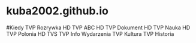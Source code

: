 # kuba2002.github.io

#Kiedy TVP Rozrywka HD TVP ABC HD TVP Dokument HD TVP Nauka HD TVP Polonia HD TVS TVP Info Wydarzenia TVP Kultura TVP Historia 
